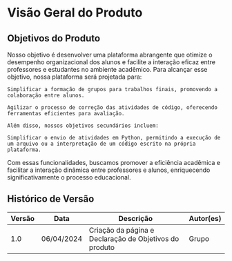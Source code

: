 # Visão Geral do Produto

## **Objetivos do Produto**

Nosso objetivo é desenvolver uma plataforma abrangente que otimize o desempenho organizacional dos alunos e facilite a interação eficaz entre professores e estudantes no ambiente acadêmico. Para alcançar esse objetivo, nossa plataforma será projetada para:

    Simplificar a formação de grupos para trabalhos finais, promovendo a colaboração entre alunos.

    Agilizar o processo de correção das atividades de código, oferecendo ferramentas eficientes para avaliação. 

    Além disso, nossos objetivos secundários incluem:

    Simplificar o envio de atividades em Python, permitindo a execução de um arquivo ou a interpretação de um código escrito na própria plataforma.

Com essas funcionalidades, buscamos promover a eficiência acadêmica e facilitar a interação dinâmica entre professores e alunos, enriquecendo significativamente o processo educacional.

## Histórico de Versão

| Versão | Data       | Descrição                                                         | Autor(es)       |
|--------|------------|-------------------------------------------------------------------|-----------------|
| 1.0    | 06/04/2024 | Criação da página e Declaração de Objetivos do produto|Grupo   |